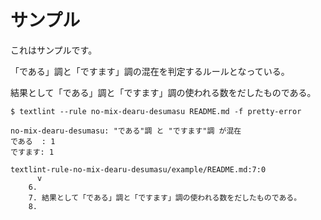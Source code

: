 # サンプル

これはサンプルです。

「である」調と「ですます」調の混在を判定するルールとなっている。

結果として「である」調と「ですます」調の使われる数をだしたものである。

```
$ textlint --rule no-mix-dearu-desumasu README.md -f pretty-error

no-mix-dearu-desumasu: "である"調 と "ですます"調 が混在
である  : 1
ですます: 1

textlint-rule-no-mix-dearu-desumasu/example/README.md:7:0
      v
    6. 
    7. 結果として「である」調と「ですます」調の使われる数をだしたものである。
    8. 
```
